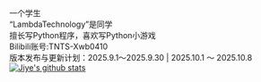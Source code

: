 一个学生  
“LambdaTechnology”是同学  
擅长写Python程序，喜欢写Python小游戏  
Bilibili账号:TNTS-Xwb0410  
版本发布与更新计划：2025.9.1～2025.9.30 | 2025.10.1 ～ 2025.10.8  
[![Jiye's github stats](https://github-readme-stats.vercel.app/api?username=wilber-20130410&show_icons=true&title_color=fff&icon_color=79ff97&text_color=9f9f9f&bg_color=151515&hide=["contribs"])](https://github.com/wilber-20130410/wilber-20130410)  

